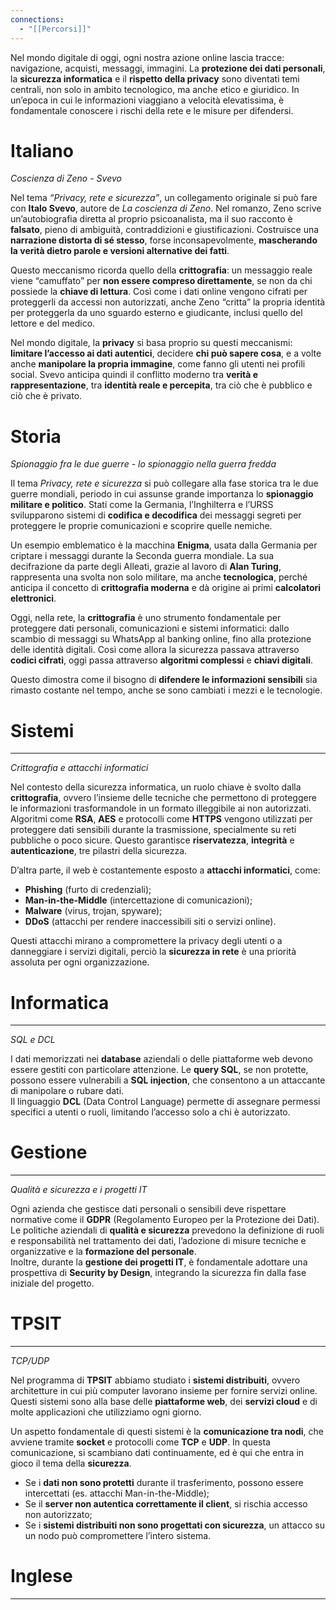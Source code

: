 ```yaml
---
connections:
  - "[[Percorsi]]"
---
```


Nel mondo digitale di oggi, ogni nostra azione online lascia tracce: navigazione, acquisti, messaggi, immagini. La **protezione dei dati personali**, la **sicurezza informatica** e il **rispetto della privacy** sono diventati temi centrali, non solo in ambito tecnologico, ma anche etico e giuridico. In un’epoca in cui le informazioni viaggiano a velocità elevatissima, è fondamentale conoscere i rischi della rete e le misure per difendersi.

# Italiano

*Coscienza di Zeno - Svevo*

Nel tema _“Privacy, rete e sicurezza”_, un collegamento originale si può fare con **Italo Svevo**, autore de _La coscienza di Zeno_. Nel romanzo, Zeno scrive un’autobiografia diretta al proprio psicoanalista, ma il suo racconto è **falsato**, pieno di ambiguità, contraddizioni e giustificazioni. Costruisce una **narrazione distorta di sé stesso**, forse inconsapevolmente, **mascherando la verità dietro parole e versioni alternative dei fatti**.

Questo meccanismo ricorda quello della **crittografia**: un messaggio reale viene “camuffato” per **non essere compreso direttamente**, se non da chi possiede la **chiave di lettura**. Così come i dati online vengono cifrati per proteggerli da accessi non autorizzati, anche Zeno “critta” la propria identità per proteggerla da uno sguardo esterno e giudicante, inclusi quello del lettore e del medico.

Nel mondo digitale, la **privacy** si basa proprio su questi meccanismi: **limitare l’accesso ai dati autentici**, decidere **chi può sapere cosa**, e a volte anche **manipolare la propria immagine**, come fanno gli utenti nei profili social. Svevo anticipa quindi il conflitto moderno tra **verità e rappresentazione**, tra **identità reale e percepita**, tra ciò che è pubblico e ciò che è privato.

# Storia

*Spionaggio fra le due guerre - lo spionaggio nella guerra fredda*

Il tema _Privacy, rete e sicurezza_ si può collegare alla fase storica tra le due guerre mondiali, periodo in cui assunse grande importanza lo **spionaggio militare e politico**. Stati come la Germania, l’Inghilterra e l’URSS svilupparono sistemi di **codifica e decodifica** dei messaggi segreti per proteggere le proprie comunicazioni e scoprire quelle nemiche.

Un esempio emblematico è la macchina **Enigma**, usata dalla Germania per criptare i messaggi durante la Seconda guerra mondiale. La sua decifrazione da parte degli Alleati, grazie al lavoro di **Alan Turing**, rappresenta una svolta non solo militare, ma anche **tecnologica**, perché anticipa il concetto di **crittografia moderna** e dà origine ai primi **calcolatori elettronici**.

Oggi, nella rete, la **crittografia** è uno strumento fondamentale per proteggere dati personali, comunicazioni e sistemi informatici: dallo scambio di messaggi su WhatsApp al banking online, fino alla protezione delle identità digitali. Così come allora la sicurezza passava attraverso **codici cifrati**, oggi passa attraverso **algoritmi complessi** e **chiavi digitali**.

Questo dimostra come il bisogno di **difendere le informazioni sensibili** sia rimasto costante nel tempo, anche se sono cambiati i mezzi e le tecnologie.

# Sistemi
---

*Crittografia e attacchi informatici*

Nel contesto della sicurezza informatica, un ruolo chiave è svolto dalla **crittografia**, ovvero l’insieme delle tecniche che permettono di proteggere le informazioni trasformandole in un formato illeggibile ai non autorizzati.  
Algoritmi come **RSA**, **AES** e protocolli come **HTTPS** vengono utilizzati per proteggere dati sensibili durante la trasmissione, specialmente su reti pubbliche o poco sicure. Questo garantisce **riservatezza**, **integrità** e **autenticazione**, tre pilastri della sicurezza.

D’altra parte, il web è costantemente esposto a **attacchi informatici**, come:

- **Phishing** (furto di credenziali);
- **Man-in-the-Middle** (intercettazione di comunicazioni);
- **Malware** (virus, trojan, spyware);
- **DDoS** (attacchi per rendere inaccessibili siti o servizi online). 

Questi attacchi mirano a compromettere la privacy degli utenti o a danneggiare i servizi digitali, perciò la **sicurezza in rete** è una priorità assoluta per ogni organizzazione.

# Informatica
---

*SQL e DCL*

I dati memorizzati nei **database** aziendali o delle piattaforme web devono essere gestiti con particolare attenzione. Le **query SQL**, se non protette, possono essere vulnerabili a **SQL injection**, che consentono a un attaccante di manipolare o rubare dati.  
Il linguaggio **DCL** (Data Control Language) permette di assegnare permessi specifici a utenti o ruoli, limitando l’accesso solo a chi è autorizzato.

# Gestione
---

*Qualità e sicurezza e i progetti IT*

Ogni azienda che gestisce dati personali o sensibili deve rispettare normative come il **GDPR** (Regolamento Europeo per la Protezione dei Dati).  
Le politiche aziendali di **qualità e sicurezza** prevedono la definizione di ruoli e responsabilità nel trattamento dei dati, l’adozione di misure tecniche e organizzative e la **formazione del personale**.  
Inoltre, durante la **gestione dei progetti IT**, è fondamentale adottare una prospettiva di **Security by Design**, integrando la sicurezza fin dalla fase iniziale del progetto.


# TPSIT
---

*TCP/UDP*

Nel programma di **TPSIT** abbiamo studiato i **sistemi distribuiti**, ovvero architetture in cui più computer lavorano insieme per fornire servizi online. Questi sistemi sono alla base delle **piattaforme web**, dei **servizi cloud** e di molte applicazioni che utilizziamo ogni giorno.

Un aspetto fondamentale di questi sistemi è la **comunicazione tra nodi**, che avviene tramite **socket** e protocolli come **TCP** e **UDP**. In questa comunicazione, si scambiano dati continuamente, ed è qui che entra in gioco il tema della **sicurezza**.

- Se i **dati non sono protetti** durante il trasferimento, possono essere intercettati (es. attacchi Man-in-the-Middle);
- Se il **server non autentica correttamente il client**, si rischia accesso non autorizzato;
- Se i **sistemi distribuiti non sono progettati con sicurezza**, un attacco su un nodo può compromettere l’intero sistema.

# Inglese
---
